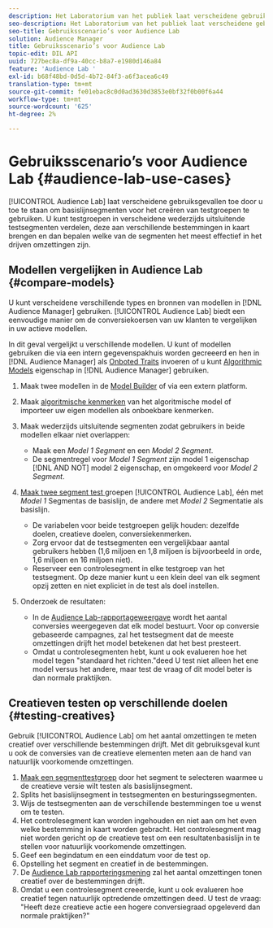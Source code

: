 ```yaml
---
description: Het Laboratorium van het publiek laat verscheidene gebruiksgevallen toe door u toe te staan om basislijnsegmenten voor het creëren van testgroepen te gebruiken. U kunt testgroepen in verscheidene wederzijds uitsluitende testsegmenten verdelen, deze aan verschillende bestemmingen in kaart brengen en dan bepalen welke van de segmenten het meest effectief in het drijven omzettingen zijn.
seo-description: Het Laboratorium van het publiek laat verscheidene gebruiksgevallen toe door u toe te staan om basislijnsegmenten voor het creëren van testgroepen te gebruiken. U kunt testgroepen in verscheidene wederzijds uitsluitende testsegmenten verdelen, deze aan verschillende bestemmingen in kaart brengen en dan bepalen welke van de segmenten het meest effectief in het drijven omzettingen zijn.
seo-title: Gebruiksscenario’s voor Audience Lab
solution: Audience Manager
title: Gebruiksscenario’s voor Audience Lab
topic-edit: DIL API
uuid: 727bec8a-df9a-40cc-b8a7-e1980d146a84
feature: 'Audience Lab '
exl-id: b68f48bd-0d5d-4b72-84f3-a6f3acea6c49
translation-type: tm+mt
source-git-commit: fe01ebac8c0d0ad3630d3853e0bf32f0b00f6a44
workflow-type: tm+mt
source-wordcount: '625'
ht-degree: 2%

---
```


# Gebruiksscenario’s voor Audience Lab {#audience-lab-use-cases}

[!UICONTROL Audience Lab] laat verscheidene gebruiksgevallen toe door u toe te staan om basislijnsegmenten voor het creëren van testgroepen te gebruiken. U kunt testgroepen in verscheidene wederzijds uitsluitende testsegmenten verdelen, deze aan verschillende bestemmingen in kaart brengen en dan bepalen welke van de segmenten het meest effectief in het drijven omzettingen zijn.

## Modellen vergelijken in Audience Lab {#compare-models}

U kunt verscheidene verschillende types en bronnen van modellen in [!DNL Audience Manager] gebruiken. [!UICONTROL Audience Lab] biedt een eenvoudige manier om de conversiekoersen van uw klanten te vergelijken in uw actieve modellen.

<!-- audience-lab-compare-models.xml -->

In dit geval vergelijkt u verschillende modellen. U kunt of modellen gebruiken die via een intern gegevenspakhuis worden gecreeerd en hen in [!DNL Audience Manager] als [Onboted Traits](../../features/traits/create-onboarded-rule-based-traits.md#create-rules-based-or-onboarded-traits) invoeren of u kunt [Algorithmic Models](../../features/algorithmic-models/understanding-models.md) eigenschap in [!DNL Audience Manager] gebruiken.

1. Maak twee modellen in de [Model Builder](../../features/algorithmic-models/create-model.md) of via een extern platform.
1. Maak [algoritmische kenmerken](../../features/traits/create-algorithmic-traits.md) van het algoritmische model of importeer uw eigen modellen als onboekbare kenmerken.
1. Maak wederzijds uitsluitende segmenten zodat gebruikers in beide modellen elkaar niet overlappen:

   * Maak een *Model 1 Segment* en een *Model 2 Segment*.
   * De segmentregel voor *Model 1 Segment* zijn model 1 eigenschap [!DNL AND NOT] model 2 eigenschap, en omgekeerd voor *Model 2 Segment*.

1. [Maak twee segment test ](../../features/audience-lab/audience-lab-manage-test-groups.md#create-test-groups) groepen  [!UICONTROL Audience Lab], één met  *Model 1* Segmentas de basislijn, de andere met  *Model 2* Segmentatie als basislijn.

   * De variabelen voor beide testgroepen gelijk houden: dezelfde doelen, creatieve doelen, conversiekenmerken.
   * Zorg ervoor dat de testsegmenten een vergelijkbaar aantal gebruikers hebben (1,6 miljoen en 1,8 miljoen is bijvoorbeeld in orde, 1,6 miljoen en 16 miljoen niet).
   * Reserveer een controlesegment in elke testgroep van het testsegment. Op deze manier kunt u een klein deel van elk segment opzij zetten en niet expliciet in de test als doel instellen.

1. Onderzoek de resultaten:

   * In de [Audience Lab-rapportageweergave](../../features/audience-lab/audience-lab-reporting-view.md) wordt het aantal conversies weergegeven dat elk model bestuurt. Voor op conversie gebaseerde campagnes, zal het testsegment dat de meeste omzettingen drijft het model betekenen dat het best presteert.
   * Omdat u controlesegmenten hebt, kunt u ook evalueren hoe het model tegen &quot;standaard het richten.&quot;deed U test niet alleen het ene model versus het andere, maar test de vraag of dit model beter is dan normale praktijken.

## Creatieven testen op verschillende doelen {#testing-creatives}

<!-- audience-lab-creatives-across-destinations.xml -->

Gebruik [!UICONTROL Audience Lab] om het aantal omzettingen te meten creatief over verschillende bestemmingen drijft. Met dit gebruiksgeval kunt u ook de conversies van de creatieve elementen meten aan de hand van natuurlijk voorkomende omzettingen.

1. [Maak een segmenttestgroep](../../features/audience-lab/audience-lab-manage-test-groups.md#create-test-groups) door het segment te selecteren waarmee u de creatieve versie wilt testen als basislijnsegment.
1. Splits het basislijnsegment in testsegmenten en besturingssegmenten.
1. Wijs de testsegmenten aan de verschillende bestemmingen toe u wenst om te testen.
1. Het controlesegment kan worden ingehouden en niet aan om het even welke bestemming in kaart worden gebracht. Het controlesegment mag niet worden gericht op de creatieve test om een resultatenbasislijn in te stellen voor natuurlijk voorkomende omzettingen.
1. Geef een begindatum en een einddatum voor de test op.
1. Opstelling het segment en creatief in de bestemmingen.
1. De [Audience Lab rapporteringsmening](../../features/audience-lab/audience-lab-reporting-view.md) zal het aantal omzettingen tonen creatief over de bestemmingen drijft.
1. Omdat u een controlesegment creeerde, kunt u ook evalueren hoe creatief tegen natuurlijk optredende omzettingen deed. U test de vraag: &quot;Heeft deze creatieve actie een hogere conversiegraad opgeleverd dan normale praktijken?&quot;

